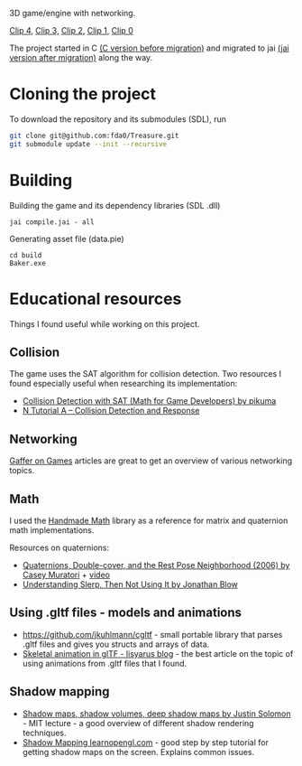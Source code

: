 3D game/engine with networking.

[Clip 4,](https://www.youtube.com/watch?v=VxGE_yR9gus)
[Clip 3,](https://www.youtube.com/watch?v=QV_7TaHOlao)
[Clip 2,](https://www.youtube.com/watch?v=tm6N5Fy2Jxs)
[Clip 1,](https://www.youtube.com/watch?v=567seD6WJco)
[Clip 0](https://www.youtube.com/watch?v=v2UXzL0xuF4)

The project started in C [(C version before migration)](https://github.com/fda0/Treasure/tree/f481e293cac2e9dfe7562ccf02a65b7db5f36fca/src) and migrated to jai [(jai version after migration)](https://github.com/fda0/Treasure/tree/c2429a78a422837ab6513f348323790700b9e3a0/jsrc) along the way.

# Cloning the project
To download the repository and its submodules (SDL), run
```bash
git clone git@github.com:fda0/Treasure.git
git submodule update --init --recursive
```


# Building
Building the game and its dependency libraries (SDL .dll)
```
jai compile.jai - all
```

Generating asset file (data.pie)
```
cd build
Baker.exe
```


# Educational resources
Things I found useful while working on this project.

## Collision
The game uses the SAT algorithm for collision detection.
Two resources I found especially useful when researching its implementation:
- [Collision Detection with SAT (Math for Game Developers) by pikuma](https://www.youtube.com/watch?v=-EsWKT7Doww)
- [N Tutorial A – Collision Detection and Response](https://www.metanetsoftware.com/2016/n-tutorial-a-collision-detection-and-response)

## Networking
[Gaffer on Games](https://gafferongames.com/categories/game-networking/) articles are great to get an overview of various networking topics.

## Math
I used the [Handmade Math](https://github.com/HandmadeMath/HandmadeMath) library as a reference for matrix and quaternion math implementations.

Resources on quaternions:
- [Quaternions, Double-cover, and the Rest Pose Neighborhood (2006) by Casey Muratori](https://caseymuratori.com/blog_0002) + [video](https://www.youtube.com/watch?v=vmAY5kP-tpU)
- [Understanding Slerp, Then Not Using It by Jonathan Blow](http://number-none.com/product/Understanding%20Slerp,%20Then%20Not%20Using%20It/)

## Using .gltf files - models and animations
- https://github.com/jkuhlmann/cgltf - small portable library that parses .gltf files and gives you structs and arrays of data.
- [Skeletal animation in glTF - lisyarus blog](https://lisyarus.github.io/blog/posts/gltf-animation.html) - the best article on the topic of using animations from .gltf files that I found.

## Shadow mapping
- [Shadow maps, shadow volumes, deep shadow maps by Justin Solomon](https://www.youtube.com/watch?v=QCIKgyL3ePo) - MIT lecture - a good overview of different shadow rendering techniques.
- [Shadow Mapping learnopengl.com](https://learnopengl.com/Advanced-Lighting/Shadows/Shadow-Mapping) - good step by step tutorial for getting shadow maps on the screen. Explains common issues.
